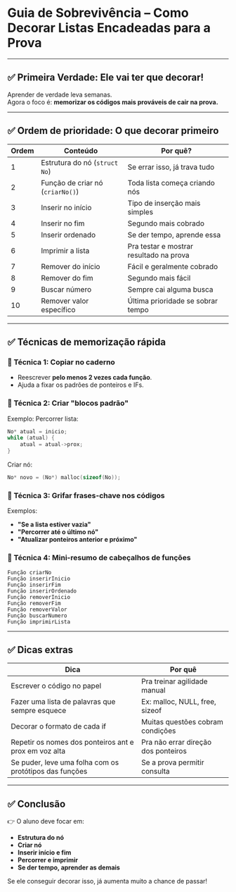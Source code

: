 
# Guia de Sobrevivência – Como Decorar Listas Encadeadas para a Prova

---

## ✅ Primeira Verdade: Ele vai ter que decorar!

Aprender de verdade leva semanas.  
Agora o foco é: **memorizar os códigos mais prováveis de cair na prova.**

---

## ✅ Ordem de prioridade: O que decorar primeiro

| Ordem | Conteúdo | Por quê? |
|---|---|---|
| 1 | Estrutura do nó (`struct No`) | Se errar isso, já trava tudo |
| 2 | Função de criar nó (`criarNo()`) | Toda lista começa criando nós |
| 3 | Inserir no início | Tipo de inserção mais simples |
| 4 | Inserir no fim | Segundo mais cobrado |
| 5 | Inserir ordenado | Se der tempo, aprende essa |
| 6 | Imprimir a lista | Pra testar e mostrar resultado na prova |
| 7 | Remover do início | Fácil e geralmente cobrado |
| 8 | Remover do fim | Segundo mais fácil |
| 9 | Buscar número | Sempre cai alguma busca |
| 10 | Remover valor específico | Última prioridade se sobrar tempo |

---

## ✅ Técnicas de memorização rápida

### 🎯 Técnica 1: Copiar no caderno
- Reescrever **pelo menos 2 vezes cada função**.
- Ajuda a fixar os padrões de ponteiros e IFs.

### 🎯 Técnica 2: Criar "blocos padrão"

Exemplo: Percorrer lista:
```c
No* atual = inicio;
while (atual) {
    atual = atual->prox;
}
```

Criar nó:
```c
No* novo = (No*) malloc(sizeof(No));
```

### 🎯 Técnica 3: Grifar frases-chave nos códigos
Exemplos:
- **"Se a lista estiver vazia"**
- **"Percorrer até o último nó"**
- **"Atualizar ponteiros anterior e próximo"**

### 🎯 Técnica 4: Mini-resumo de cabeçalhos de funções

```
Função criarNo
Função inserirInicio
Função inserirFim
Função inserirOrdenado
Função removerInicio
Função removerFim
Função removerValor
Função buscarNumero
Função imprimirLista
```

---

## ✅ Dicas extras

| Dica | Por quê |
|---|---|
| Escrever o código no papel | Pra treinar agilidade manual |
| Fazer uma lista de palavras que sempre esquece | Ex: malloc, NULL, free, sizeof |
| Decorar o formato de cada if | Muitas questões cobram condições |
| Repetir os nomes dos ponteiros ant e prox em voz alta | Pra não errar direção dos ponteiros |
| Se puder, leve uma folha com os protótipos das funções | Se a prova permitir consulta |

---

## ✅ Conclusão

👉 O aluno deve focar em:
- **Estrutura do nó**
- **Criar nó**
- **Inserir início e fim**
- **Percorrer e imprimir**
- **Se der tempo, aprender as demais**

Se ele conseguir decorar isso, já aumenta muito a chance de passar!

